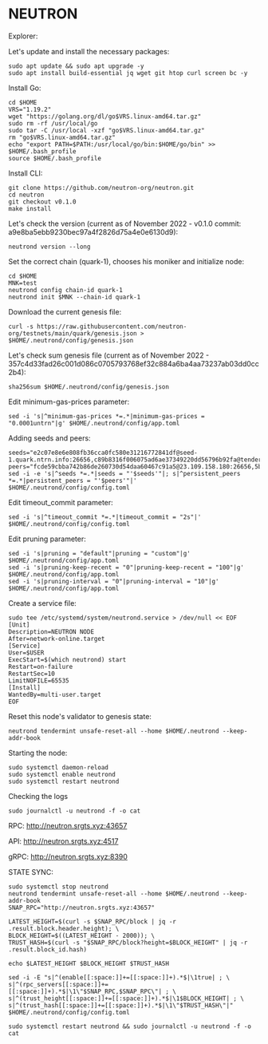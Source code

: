 # NEUTRON
Explorer:

Let's update and install the necessary packages:
````
sudo apt update && sudo apt upgrade -y
sudo apt install build-essential jq wget git htop curl screen bc -y
````
Install Go:
````
cd $HOME
VRS="1.19.2"
wget "https://golang.org/dl/go$VRS.linux-amd64.tar.gz"
sudo rm -rf /usr/local/go
sudo tar -C /usr/local -xzf "go$VRS.linux-amd64.tar.gz"
rm "go$VRS.linux-amd64.tar.gz"
echo "export PATH=$PATH:/usr/local/go/bin:$HOME/go/bin" >> $HOME/.bash_profile
source $HOME/.bash_profile
````
Install CLI:
````
git clone https://github.com/neutron-org/neutron.git
cd neutron
git checkout v0.1.0
make install
````
Let's check the version (current as of November 2022 - v0.1.0 commit: a9e8ba5ebb9230bec97a4f2826d75a4e0e6130d9):
````
neutrond version --long
````
Set the correct chain (quark-1), chooses his moniker and initialize node:
````
cd $HOME
MNK=test
neutrond config chain-id quark-1
neutrond init $MNK --chain-id quark-1
````
Download the current genesis file:
````
curl -s https://raw.githubusercontent.com/neutron-org/testnets/main/quark/genesis.json > $HOME/.neutrond/config/genesis.json
````
Let's check sum genesis file (current as of November 2022 - 357c4d33fad26c001d086c0705793768ef32c884a6ba4aa73237ab03dd0cc2b4):
````
sha256sum $HOME/.neutrond/config/genesis.json
````
Edit minimum-gas-prices parameter:
````
sed -i 's|^minimum-gas-prices *=.*|minimum-gas-prices = "0.0001untrn"|g' $HOME/.neutrond/config/app.toml
````
Adding seeds and peers:
````
seeds="e2c07e8e6e808fb36cca0fc580e31216772841df@seed-1.quark.ntrn.info:26656,c89b8316f006075ad6ae37349220dd56796b92fa@tenderseed.ccvalidators.com:29001"
peers="fcde59cbba742b86de260730d54daa60467c91a5@23.109.158.180:26656,5bdc67a5d5219aeda3c743e04fdcd72dcb150ba3@65.109.31.114:2480,3e9656706c94ae8b11596e53656c80cf092abe5d@65.21.250.197:46656,9cb73281f6774e42176905e548c134fc45bbe579@162.55.134.54:26656,27b07238cf2ea76acabd5d84d396d447d72aa01b@65.109.54.15:51656,f10c2cb08f82225a7ef2367709e8ac427d61d1b5@57.128.144.247:26656,20b4f9207cdc9d0310399f848f057621f7251846@222.106.187.13:40006,5019864f233cee00f3a6974d9ccaac65caa83807@162.19.31.150:55256,2144ce0e9e08b2a30c132fbde52101b753df788d@194.163.168.99:26656,b37326e3acd60d4e0ea2e3223d00633605fb4f79@nebula.p2p.org:26656"
sed -i -e 's|^seeds *=.*|seeds = "'$seeds'"|; s|^persistent_peers *=.*|persistent_peers = "'$peers'"|' $HOME/.neutrond/config/config.toml
````
Edit timeout_commit parameter:
````
sed -i 's|^timeout_commit *=.*|timeout_commit = "2s"|' $HOME/.neutrond/config/config.toml
````
Edit pruning parameter:
````
sed -i 's|pruning = "default"|pruning = "custom"|g' $HOME/.neutrond/config/app.toml
sed -i 's|pruning-keep-recent = "0"|pruning-keep-recent = "100"|g' $HOME/.neutrond/config/app.toml
sed -i 's|pruning-interval = "0"|pruning-interval = "10"|g' $HOME/.neutrond/config/app.toml
````
Create a service file:
````
sudo tee /etc/systemd/system/neutrond.service > /dev/null << EOF
[Unit]
Description=NEUTRON NODE
After=network-online.target
[Service]
User=$USER
ExecStart=$(which neutrond) start
Restart=on-failure
RestartSec=10
LimitNOFILE=65535
[Install]
WantedBy=multi-user.target
EOF
````
Reset this node's validator to genesis state:
````
neutrond tendermint unsafe-reset-all --home $HOME/.neutrond --keep-addr-book
````
Starting the node:
````
sudo systemctl daemon-reload
sudo systemctl enable neutrond
sudo systemctl restart neutrond
````
Checking the logs
````
sudo journalctl -u neutrond -f -o cat
````
RPC:  http://neutron.srgts.xyz:43657

API:  http://neutron.srgts.xyz:4517

gRPC: http://neutron.srgts.xyz:8390

STATE SYNC:
````
sudo systemctl stop neutrond
neutrond tendermint unsafe-reset-all --home $HOME/.neutrond --keep-addr-book
SNAP_RPC="http://neutron.srgts.xyz:43657"

LATEST_HEIGHT=$(curl -s $SNAP_RPC/block | jq -r .result.block.header.height); \
BLOCK_HEIGHT=$((LATEST_HEIGHT - 2000)); \
TRUST_HASH=$(curl -s "$SNAP_RPC/block?height=$BLOCK_HEIGHT" | jq -r .result.block_id.hash)

echo $LATEST_HEIGHT $BLOCK_HEIGHT $TRUST_HASH

sed -i -E "s|^(enable[[:space:]]+=[[:space:]]+).*$|\1true| ; \
s|^(rpc_servers[[:space:]]+=[[:space:]]+).*$|\1\"$SNAP_RPC,$SNAP_RPC\"| ; \
s|^(trust_height[[:space:]]+=[[:space:]]+).*$|\1$BLOCK_HEIGHT| ; \
s|^(trust_hash[[:space:]]+=[[:space:]]+).*$|\1\"$TRUST_HASH\"|" $HOME/.neutrond/config/config.toml

sudo systemctl restart neutrond && sudo journalctl -u neutrond -f -o cat
````
